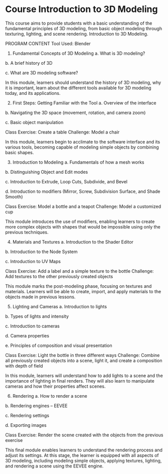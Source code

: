 # Course Introduction to 3D Modeling
This course aims to provide students with a basic understanding of the fundamental principles of 3D modeling, from basic object modeling through texturing, lighting, and scene rendering. Introduction to 3D Modeling.

PROGRAM CONTENT
Tool Used: Blender

1. Fundamental Concepts of 3D Modeling
a. What is 3D modeling?

b. A brief history of 3D

c. What are 3D modeling software?

In this module, learners should understand the history of 3D modeling, why it is important, learn about the different tools available for 3D modeling today, and its applications.

2. First Steps: Getting Familiar with the Tool
a. Overview of the interface

b. Navigating the 3D space (movement, rotation, and camera zoom)

c. Basic object manipulation

Class Exercise: Create a table
Challenge: Model a chair

In this module, learners begin to acclimate to the software interface and its various tools, becoming capable of modeling simple objects by combining basic shapes.

3. Introduction to Modeling
a. Fundamentals of how a mesh works

b. Distinguishing Object and Edit modes

c. Introduction to Extrude, Loop Cuts, Subdivide, and Bevel

d. Introduction to modifiers (Mirror, Screw, Subdivision Surface, and Shade Smooth)

Class Exercise: Model a bottle and a teapot
Challenge: Model a customized cup

This module introduces the use of modifiers, enabling learners to create more complex objects with shapes that would be impossible using only the previous techniques.

4. Materials and Textures
a. Introduction to the Shader Editor

b. Introduction to the Node System

c. Introduction to UV Maps

Class Exercise: Add a label and a simple texture to the bottle
Challenge: Add textures to the other previously created objects

This module marks the post-modeling phase, focusing on textures and materials. Learners will be able to create, import, and apply materials to the objects made in previous lessons.

5. Lighting and Cameras
a. Introduction to lights

b. Types of lights and intensity

c. Introduction to cameras

d. Camera properties

e. Principles of composition and visual presentation

Class Exercise: Light the bottle in three different ways
Challenge: Combine all previously created objects into a scene, light it, and create a composition with depth of field

In this module, learners will understand how to add lights to a scene and the importance of lighting in final renders. They will also learn to manipulate cameras and how their properties affect scenes.

6. Rendering
a. How to render a scene

b. Rendering engines – EEVEE

c. Rendering settings

d. Exporting images

Class Exercise: Render the scene created with the objects from the previous exercise

This final module enables learners to understand the rendering process and adjust its settings. At this stage, the learner is equipped with all aspects of 3D modeling, including modeling simple objects, applying textures, lighting, and rendering a scene using the EEVEE engine.

